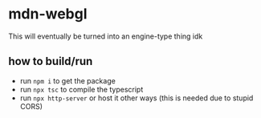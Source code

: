 # mdn-webgl

This will eventually be turned into an engine-type thing
idk

## how to build/run

- run `npm i` to get the package
- run `npx tsc` to compile the typescript
- run `npx http-server` or host it other ways (this is needed due to stupid CORS)
